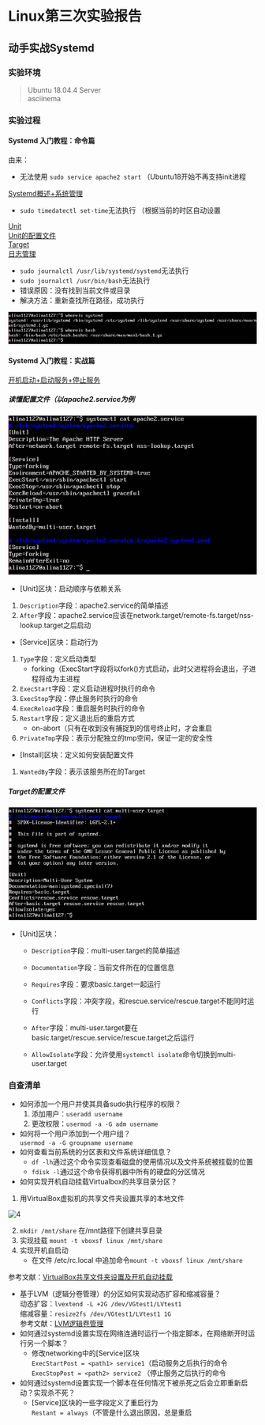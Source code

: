 # Linux第三次实验报告  

## 动手实战Systemd
  
### 实验环境  

>Ubuntu 18.04.4 Server  
>asciinema    

### 实验过程  
#### Systemd 入门教程：命令篇  
 由来： 
 
* 无法使用 ```sudo service apache2 start``` （Ubuntu18开始不再支持init进程  

[Systemd概述+系统管理](https://asciinema.org/a/bz47QzPuIUbGk1VhOFvy2vDni)  

* ```sudo timedatectl set-time```无法执行 （根据当前的时区自动设置
  
[Unit](https://asciinema.org/a/QV7J2D03Xql4A5BTLnMOPHTIj)  
[Unit的配置文件](https://asciinema.org/a/KRx4DSTioIGWuBxlo6qU5iekK)  
[Target](https://asciinema.org/a/pFwgcqoy6bz98IO6m6HFzIwj3)  
[日志管理](https://asciinema.org/a/T9VgSKkNDpIqx1rm7feWwMmEw)
  
* ```sudo journalctl /usr/lib/systemd/systemd```无法执行  
* ```sudo journalctl /usr/bin/bash```无法执行  
* 错误原因：没有找到当前文件或目录
* 解决方法：重新查找所在路径，成功执行  

![1](./images/1.PNG)  

#### Systemd 入门教程：实战篇  
[开机启动+启动服务+停止服务](https://asciinema.org/a/pc1W4lwJPWRJ57eksrYHmwNiK)
##### 读懂配置文件（以apache2.service为例

![2](./images/2.PNG)  

* [Unit]区块：启动顺序与依赖关系
 1. ```Description```字段：apache2.service的简单描述
 2. ```After```字段：apache2.service应该在network.target/remote-fs.target/nss-lookup.target之后启动
  
* [Service]区块：启动行为
 1. ```Type```字段：定义启动类型  
     * forking（ExecStart字段将以fork()方式启动，此时父进程将会退出，子进程将成为主进程
 2. ```ExecStart```字段：定义启动进程时执行的命令
 3. ```ExecStop```字段：停止服务时执行的命令
 4. ```ExecReload```字段：重启服务时执行的命令
 5. ```Restart```字段：定义退出后的重启方式  
     * on-abort（只有在收到没有捕捉到的信号终止时，才会重启
 6. ```PrivateTmp```字段：表示分配独立的tmp空间，保证一定的安全性

* [Install]区块：定义如何安装配置文件
 1. ```WantedBy```字段：表示该服务所在的Target
##### Target的配置文件  

![3](./images/3.PNG)  

* [Unit]区块：
  * ```Description```字段：multi-user.target的简单描述

  * ```Documentation```字段：当前文件所在的位置信息

  * ```Requires```字段：要求basic.target一起运行

  * ```Conflicts```字段：冲突字段，和rescue.service/rescue.target不能同时运行

  * ```After```字段：multi-user.target要在basic.target/rescue.service/rescue.target之后运行

  * ```AllowIsolate```字段：允许使用```systemctl isolate```命令切换到multi-user.target  


### 自查清单
* 如何添加一个用户并使其具备sudo执行程序的权限？  
  1. 添加用户：```useradd username```
  2. 更改权限：```usermod -a -G adm username```
* 如何将一个用户添加到一个用户组？  
```usermod -a -G groupname username```
* 如何查看当前系统的分区表和文件系统详细信息？  
  * ```df -lh```通过这个命令实现查看磁盘的使用情况以及文件系统被挂载的位置
  * ```fdisk -l```通过这个命令获得机器中所有的硬盘的分区情况
* 如何实现开机自动挂载Virtualbox的共享目录分区？  
 1. 用VirtualBox虚拟机的共享文件夹设置共享的本地文件
   
 ![4](./images/4.PNG)
  
 2. ```mkdir /mnt/share``` 在/mnt路径下创建共享目录  
 3. 实现挂载 ```mount -t vboxsf linux /mnt/share```  
 4. 实现开机自启动   
     * 在文件 /etc/rc.local 中追加命令```mount -t vboxsf linux /mnt/share```    
 
 参考文献：[VirtualBox共享文件夹设置及开机自动挂载](https://blog.csdn.net/ysh198554/article/details/73335844)

* 基于LVM（逻辑分卷管理）的分区如何实现动态扩容和缩减容量？  
动态扩容：```lvextend -L +2G /dev/VGtest1/LVtest1```  
缩减容量：```resize2fs /dev/VGtest1/LVtest1 1G```  
参考文献：[LVM逻辑卷管理](https://blog.51cto.com/13691477/2299707)
* 如何通过systemd设置实现在网络连通时运行一个指定脚本，在网络断开时运行另一个脚本？  
   * 修改networking中的[Service]区块  
   ```ExecStartPost = <path1> service1```（启动服务之后执行的命令  
   ```ExecStopPost = <path2> service2``` （停止服务之后执行的命令  
* 如何通过systemd设置实现一个脚本在任何情况下被杀死之后会立即重新启动？实现杀不死？  
   * [Service]区块的一些字段定义了重启行为  
   ```Restant = always```（不管是什么退出原因，总是重启